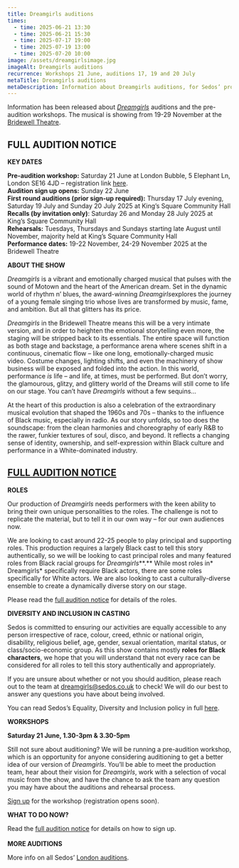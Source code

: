 ```yaml
---
title: Dreamgirls auditions
times:
  - time: 2025-06-21 13:30
  - time: 2025-06-21 15:30
  - time: 2025-07-17 19:00
  - time: 2025-07-19 13:00
  - time: 2025-07-20 10:00
image: /assets/dreamgirlsimage.jpg
imageAlt: Dreamgirls auditions
recurrence: Workshops 21 June, auditions 17, 19 and 20 July
metaTitle: Dreamgirls auditions
metaDescription: Information about Dreamgirls auditions, for Sedos’ production in November 2025
---
```

Information has been released about *[Dreamgirls](https://www.sedos.co.uk/shows/2025-dreamgirls)* auditions and the pre-audition workshops. The musical is showing from 19-29 November at the [Bridewell Theatre](https://www.sedos.co.uk/venues/bridewell).

## **FULL AUDITION NOTICE**

**KEY DATES**

**Pre-audition workshop:** Saturday 21 June at London Bubble, 5 Elephant Ln, London SE16 4JD – registration link [here](https://membership.sedos.co.uk/).\
**Audition sign up opens:** Sunday 22 June \
**First round auditions (prior sign-up required):** Thursday 17 July evening, Saturday 19 July and Sunday 20 July 2025 at King’s Square Community Hall\
**Recalls (by invitation only)**: Saturday 26 and Monday 28 July 2025 at King’s Square Community Hall\
**Rehearsals:** Tuesdays, Thursdays and Sundays starting late August until November, majority held at King’s Square Community Hall\
**Performance dates:** 19-22 November, 24-29 November 2025 at the Bridewell Theatre

**ABOUT THE SHOW**

*Dreamgirls* is a vibrant and emotionally charged musical that pulses with the sound of Motown and the heart of the American dream. Set in the dynamic world of rhythm n’ blues, the award-winning *Dreamgirls*explores the journey of a young female singing trio whose lives are transformed by music, fame, and ambition. But all that glitters has its price.

*Dreamgirls* in the Bridewell Theatre means this will be a very intimate version, and in order to heighten the emotional storytelling even more, the staging will be stripped back to its essentials. The entire space will function as both stage and backstage, a performance arena where scenes shift in a continuous, cinematic flow – like one long, emotionally-charged music video. Costume changes, lighting shifts, and even the machinery of show business will be exposed and folded into the action. In this world, performance *is* life – and life, at times, must be performed. But don’t worry, the glamourous, glitzy, and glittery world of the Dreams will still come to life on our stage. You can’t have *Dreamgirls* without a few sequins…

At the heart of this production is also a celebration of the extraordinary musical evolution that shaped the 1960s and 70s – thanks to the influence of Black music, especially in radio. As our story unfolds, so too does the soundscape: from the clean harmonies and choreography of early R&B to the rawer, funkier textures of soul, disco, and beyond. It reflects a changing sense of identity, ownership, and self-expression within Black culture and performance in a White-dominated industry.

## [FULL AUDITION NOTICE](https://www.sedos.co.uk/dreamgirls-auditions)

**ROLES**

Our production of *Dreamgirls* needs performers with the keen ability to bring their own unique personalities to the roles. The challenge is not to replicate the material, but to tell it in our own way – for our own audiences now. 

We are looking to cast around 22-25 people to play principal and supporting roles. This production requires a largely Black cast to tell this story authentically, so we will be looking to cast principal roles and many featured roles from Black racial groups for *Dreamgirls**\*.** While most roles in* Dreamgirls* specifically require Black actors, there are some roles specifically for White actors. We are also looking to cast a culturally-diverse ensemble to create a dynamically diverse story on our stage.

Please read the [full audition notice](https://www.sedos.co.uk/dreamgirls-auditions) for details of the roles.

**DIVERSITY AND INCLUSION IN CASTING**

Sedos is committed to ensuring our activities are equally accessible to any person irrespective of race, colour, creed, ethnic or national origin, disability, religious belief, age, gender, sexual orientation, marital status, or class/socio-economic group. As this show contains mostly **roles for Black characters**, we hope that you will understand that not every race can be considered for all roles to tell this story authentically and appropriately.

If you are unsure about whether or not you should audition, please reach out to the team at [dreamgirls@sedos.co.uk](mailto:dreamgirls@sedos.co.uk) to check! We will do our best to answer any questions you have about being involved.

You can read Sedos’s Equality, Diversity and Inclusion policy in full [here](https://www.sedos.co.uk/assets/policies/2022-10-edi-policy.pdf).

**WORKSHOPS** 

**Saturday 21 June, 1.30-3pm & 3.30-5pm**

Still not sure about auditioning? We will be running a pre-audition workshop, which is an opportunity for anyone considering auditioning to get a better idea of our version of *Dreamgirls*. You’ll be able to meet the production team, hear about their vision for *Dreamgirls*, work with a selection of vocal music from the show, and have the chance to ask the team any question you may have about the auditions and rehearsal process.

[Sign up](https://membership.sedos.co.uk/) for the workshop (registration opens soon).

**WHAT TO DO NOW?**

Read the [full audition notice](https://www.sedos.co.uk/dreamgirls-auditions) for details on how to sign up.\
\
**MORE AUDITIONS**

More info on all Sedos’ [London auditions](https://www.sedos.co.uk/get-involved).
